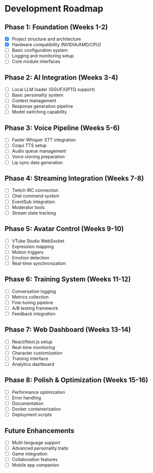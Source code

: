 # Development Roadmap

## Phase 1: Foundation (Weeks 1-2)
- [x] Project structure and architecture
- [x] Hardware compatibility (NVIDIA/AMD/CPU)
- [ ] Basic configuration system
- [ ] Logging and monitoring setup
- [ ] Core module interfaces

## Phase 2: AI Integration (Weeks 3-4)
- [ ] Local LLM loader (GGUF/GPTQ support)
- [ ] Basic personality system
- [ ] Context management
- [ ] Response generation pipeline
- [ ] Model switching capability

## Phase 3: Voice Pipeline (Weeks 5-6)
- [ ] Faster Whisper STT integration
- [ ] Coqui TTS setup
- [ ] Audio queue management
- [ ] Voice cloning preparation
- [ ] Lip sync data generation

## Phase 4: Streaming Integration (Weeks 7-8)
- [ ] Twitch IRC connection
- [ ] Chat command system
- [ ] EventSub integration
- [ ] Moderator tools
- [ ] Stream state tracking

## Phase 5: Avatar Control (Weeks 9-10)
- [ ] VTube Studio WebSocket
- [ ] Expression mapping
- [ ] Motion triggers
- [ ] Emotion detection
- [ ] Real-time synchronization

## Phase 6: Training System (Weeks 11-12)
- [ ] Conversation logging
- [ ] Metrics collection
- [ ] Fine-tuning pipeline
- [ ] A/B testing framework
- [ ] Feedback integration

## Phase 7: Web Dashboard (Weeks 13-14)
- [ ] React/Next.js setup
- [ ] Real-time monitoring
- [ ] Character customization
- [ ] Training interface
- [ ] Analytics dashboard

## Phase 8: Polish & Optimization (Weeks 15-16)
- [ ] Performance optimization
- [ ] Error handling
- [ ] Documentation
- [ ] Docker containerization
- [ ] Deployment scripts

## Future Enhancements
- [ ] Multi-language support
- [ ] Advanced personality traits
- [ ] Game integration
- [ ] Collaboration features
- [ ] Mobile app companion